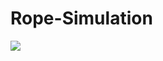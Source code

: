 # Rope-Simulation
![](https://github.com/WhaleMentalist/Rope-Simulation/tree/master/resources/rope.gif)
